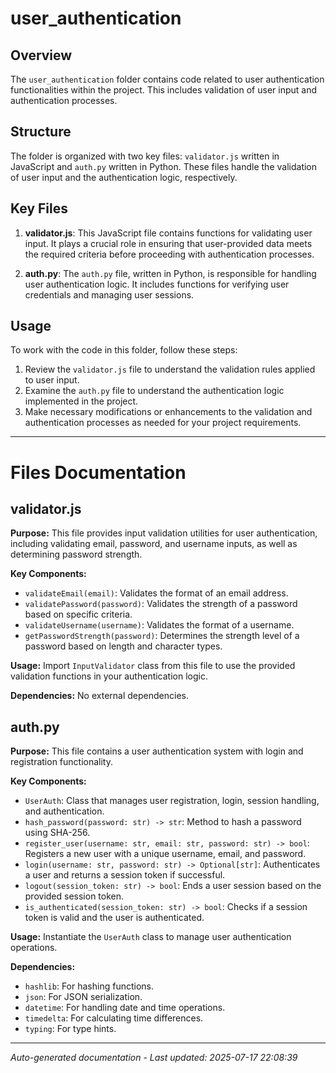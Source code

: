 # user_authentication

## Overview
The `user_authentication` folder contains code related to user authentication functionalities within the project. This includes validation of user input and authentication processes.

## Structure
The folder is organized with two key files: `validator.js` written in JavaScript and `auth.py` written in Python. These files handle the validation of user input and the authentication logic, respectively.

## Key Files
1. **validator.js**: This JavaScript file contains functions for validating user input. It plays a crucial role in ensuring that user-provided data meets the required criteria before proceeding with authentication processes.

2. **auth.py**: The `auth.py` file, written in Python, is responsible for handling user authentication logic. It includes functions for verifying user credentials and managing user sessions.

## Usage
To work with the code in this folder, follow these steps:
1. Review the `validator.js` file to understand the validation rules applied to user input.
2. Examine the `auth.py` file to understand the authentication logic implemented in the project.
3. Make necessary modifications or enhancements to the validation and authentication processes as needed for your project requirements.

---

# Files Documentation

## validator.js

**Purpose:** This file provides input validation utilities for user authentication, including validating email, password, and username inputs, as well as determining password strength.

**Key Components:**
- `validateEmail(email)`: Validates the format of an email address.
- `validatePassword(password)`: Validates the strength of a password based on specific criteria.
- `validateUsername(username)`: Validates the format of a username.
- `getPasswordStrength(password)`: Determines the strength level of a password based on length and character types.

**Usage:** Import `InputValidator` class from this file to use the provided validation functions in your authentication logic.

**Dependencies:** No external dependencies.

## auth.py

**Purpose:** This file contains a user authentication system with login and registration functionality.

**Key Components:**
- `UserAuth`: Class that manages user registration, login, session handling, and authentication.
- `hash_password(password: str) -> str`: Method to hash a password using SHA-256.
- `register_user(username: str, email: str, password: str) -> bool`: Registers a new user with a unique username, email, and password.
- `login(username: str, password: str) -> Optional[str]`: Authenticates a user and returns a session token if successful.
- `logout(session_token: str) -> bool`: Ends a user session based on the provided session token.
- `is_authenticated(session_token: str) -> bool`: Checks if a session token is valid and the user is authenticated.

**Usage:** Instantiate the `UserAuth` class to manage user authentication operations.

**Dependencies:**
- `hashlib`: For hashing functions.
- `json`: For JSON serialization.
- `datetime`: For handling date and time operations.
- `timedelta`: For calculating time differences.
- `typing`: For type hints.

---
*Auto-generated documentation - Last updated: 2025-07-17 22:08:39*
